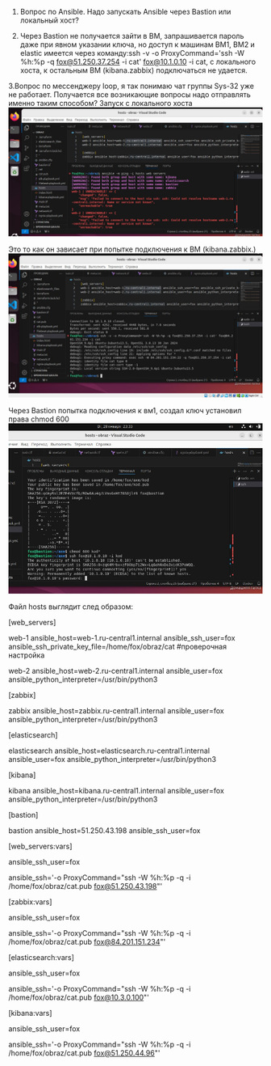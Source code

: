 1. Вопрос по Ansible. Надо запускать Ansible через Bastion или локальный хост?

2. Через Bastion не получается зайти в ВМ, запрашивается пароль даже при явном указании ключа, но доступ к машинам ВМ1, ВМ2 и еlastic имеется через команду:ssh -v -o ProxyCommand='ssh -W %h:%p -q fox@51.250.37.254 -i cat' fox@10.1.0.10 -i cat, с локального хоста, к остальным ВМ (kibana.zabbix) подключаться не удается.

3.Вопрос по мессенджеру loop, я так понимаю чат группы Sys-32 уже не работает. Получается все возникающие вопросы надо отправлять именно таким способом?
Запуск с локального хоста![alt text](https://github.com/sAslank/-/blob/main/img/к%20дип.jpg)


Это то как он зависает при попытке подключения к ВМ (kibana.zabbix.)![alt text](https://github.com/sAslank/-/blob/main/img/дип1.jpg)

Через Bastion попытка подключения к вм1, создал ключ установил права chmod 600 ![alt text](https://github.com/sAslank/-/blob/main/img/дип2.jpg)

Файл hosts выглядит след образом:

[web_servers]

web-1 ansible_host=web-1.ru-central1.internal ansible_ssh_user=fox ansible_ssh_private_key_file=/home/fox/obraz/cat #проверочная настройка

web-2 ansible_host=web-2.ru-central1.internal ansible_user=fox ansible_python_interpreter=/usr/bin/python3

[zabbix]

zabbix ansible_host=zabbix.ru-central1.internal ansible_user=fox ansible_python_interpreter=/usr/bin/python3


[elasticsearch]

elasticsearch ansible_host=elasticsearch.ru-central1.internal ansible_user=fox ansible_python_interpreter=/usr/bin/python3

[kibana]

kibana ansible_host=kibana.ru-central1.internal ansible_user=fox ansible_python_interpreter=/usr/bin/python3

[bastion]

bastion  ansible_host=51.250.43.198 ansible_ssh_user=fox


[web_servers:vars]

ansible_ssh_user=fox

ansible_ssh='-o ProxyCommand="ssh -W %h:%p -q -i /home/fox/obraz/cat.pub fox@51.250.43.198"'


[zabbix:vars]

ansible_ssh_user=fox

ansible_ssh='-o ProxyCommand="ssh -W %h:%p -q -i /home/fox/obraz/cat.pub fox@84.201.151.234"'


[elasticsearch:vars]

ansible_ssh_user=fox

ansible_ssh='-o ProxyCommand="ssh -W %h:%p -q -i /home/fox/obraz/cat.pub fox@10.3.0.100"'


[kibana:vars]

ansible_ssh_user=fox

ansible_ssh='-o ProxyCommand="ssh -W %h:%p -q -i /home/fox/obraz/cat.pub fox@51.250.44.96"'
